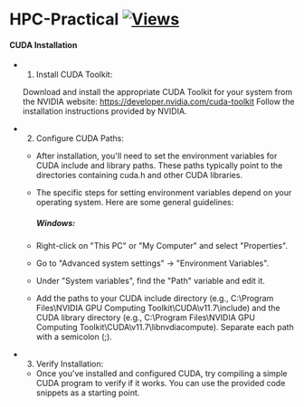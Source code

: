 # HPC-Practical  [![Views](https://hits.seeyoufarm.com/api/count/incr/badge.svg?url=https%3A%2F%2Fgithub.com%2Fprashantjagtap2909%2FHPC-Practical&count_bg=%2379C83D&title_bg=%23555555&icon=&icon_color=%23E7E7E7&title=Views&edge_flat=false)](https://hits.seeyoufarm.com)




#### CUDA Installation
- 1. Install CUDA Toolkit:

  Download and install the appropriate CUDA Toolkit for your system from the NVIDIA website: https://developer.nvidia.com/cuda-toolkit
  Follow the installation instructions provided by NVIDIA.
- 2. Configure CUDA Paths:

  - After installation, you'll need to set the environment variables for CUDA include and library paths. These paths typically point to the directories containing cuda.h and other CUDA libraries.

  - The specific steps for setting environment variables depend on your operating system. Here are some general guidelines:

    ##### Windows:
  - Right-click on "This PC" or "My Computer" and select "Properties".
  - Go to "Advanced system settings" -> "Environment Variables".
  - Under "System variables", find the "Path" variable and edit it.
  - Add the paths to your CUDA include directory (e.g., C:\Program Files\NVIDIA GPU Computing Toolkit\CUDA\v11.7\include) and the CUDA library directory (e.g., C:\Program Files\NVIDIA GPU       Computing Toolkit\CUDA\v11.7\libnvdiacompute). Separate each path with a semicolon (;).

- 3. Verify Installation:

  - Once you've installed and configured CUDA, try compiling a simple CUDA program to verify if it works. You can use the provided code snippets as a starting point.
